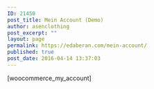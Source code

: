 ```yaml
---
ID: 21450
post_title: Mein Account (Demo)
author: asenclothing
post_excerpt: ""
layout: page
permalink: https://edaberan.com/mein-account/
published: true
post_date: 2016-04-14 13:37:03
---
```

[woocommerce_my_account]